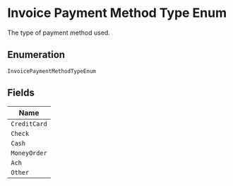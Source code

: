 
# Invoice Payment Method Type Enum

The type of payment method used.

## Enumeration

`InvoicePaymentMethodTypeEnum`

## Fields

| Name |
|  --- |
| `CreditCard` |
| `Check` |
| `Cash` |
| `MoneyOrder` |
| `Ach` |
| `Other` |

